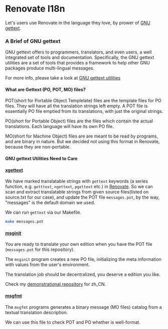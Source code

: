 # Renovate I18n

Let's users use Renovate in the language they love, by prower of [GNU gettext](https://www.gnu.org/software/gettext/).

### A Brief of GNU gettext

GNU gettext offers to programmers, translators, and even users, a well integrated set of tools and documentation. Specifically, the GNU gettext utilities are a set of tools that provides a framework to help other GNU packages produce multi-lingual messages.

For more info, please take a look at [GNU gettext utilities](https://www.gnu.org/software/gettext/manual/gettext.html)

#### What are Gettext (PO, POT, MO) files?

POT(short for Portable Object Templelate) files are the template files for PO files. They will have all the translation strings left empty. A POT file is essentially PO file emptied from its translations, with just the original strings.

PO(short for Portable Object) files are the files which contain the actual translations. Each language will have its own PO file.

MO(short for Machine Object) files are are meant to be read by programs, and are binary in nature. But we decided not using this format in Renovate, because they are non-portable.

#### GNU gettext Utilities Need to Care

#### [xgettext](https://www.gnu.org/software/gettext/manual/gettext.html#xgettext-Invocation)

We have marked translatable strings with `gettext` keywords (a series function, e.g. `getttext`, `ngettext`, `pgettext` etc.) in [Renovate](renovatebot/renovate). So we can scan and extract translatable strings from given source files(listed on source.txt for our case), and update the POT file `messages.pot`, by the way, "messages" is the default domain we used.

We can run `gettext` via our Makefile.

```sh
make messages.pot
```

#### [msginit](https://www.gnu.org/software/gettext/manual/gettext.html#msginit-Invocation)

You are ready to translate your own edition when you have the POT file (`messages.pot` for this repository).

The `msginit` program creates a new PO file, initializing the meta information with values from the user's environment.

The translation job should be decentralized, you deserve a edition you like.

Check my [demonstrational repository](https://github.com/xingxing/renovate-i18n-zh-cn) for zh_CN.

#### [msgfmt](https://www.gnu.org/software/gettext/manual/gettext.html#msgfmt-Invocation)

The `msgfmt` programs generates a binary message (MO files) catalog from a textual translation description.

We can use this file to check POT and PO whether is well-format.
